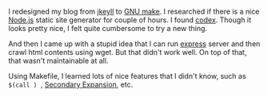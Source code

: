 I redesigned my blog from [jkeyll] to [GNU make].
I researched if there is a nice [Node.js] static site generator for couple of hours.
I found [codex]. Though it looks pretty nice, I felt quite cumbersome to try a new thing.

And then I came up with a stupid idea that I can run [express] server and then crawl html contents using wget.
But that didn't work well. On top of that, that wasn't maintainable at all.

Using Makefile, I learned lots of nice features that I didn't know, such as `$(call ) `, [Secondary Expansion], etc.

[jkeyll]: https://github.com/mojombo/jekyll
[GNU make]: http://www.gnu.org/software/make/manual/make.html
[Node.js]: http://nodejs.org/
[express]: http://expressjs.com/
[codex]: https://github.com/logicalparadox/codex
[Secondary Expansion]: http://www.gnu.org/software/make/manual/make.html#Secondary-Expansion